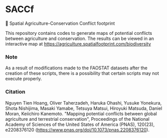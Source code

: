 # SACCf
 🌱 Spatial Agriculture-Conservation Conflict footprint

This repository contains codes to generate maps of potential conflicts between agriculture and conservation. The results can be viewed in an interactive map at  https://agriculture.spatialfootprint.com/biodiversity

### Note
As a result of modifications made to the FAOSTAT datasets after the creation of these scripts, there is a possibility that certain scripts may not execute properly.

### Citation
Nguyen Tien Hoang, Oliver Taherzadeh, Haruka Ohashi, Yusuke Yonekura, Shota Nishijima, Masaki Yamabe, Tetsuya Matsui, Hiroyuki Matsuda, Daniel Moran, Keiichiro Kanemoto. "Mapping potential conflicts between global agriculture and terrestrial conservation", Proceedings of the National Academy of Sciences of the United States of America (PNAS), 120(23), e2208376120 (https://www.pnas.org/doi/10.1073/pnas.2208376120).
